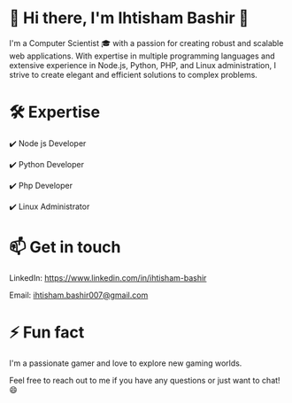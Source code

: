 # 🧍 Hi there, I'm Ihtisham Bashir 👋
I'm a Computer Scientist 🎓 with a passion for creating robust and scalable web applications. With expertise in multiple programming languages and extensive experience in Node.js, Python, PHP, and Linux administration, I strive to create elegant and efficient solutions to complex problems.

#  🛠️ Expertise
✔️ Node js Developer

✔️ Python Developer

✔️ Php Developer

✔️ Linux Administrator

# 📫 Get in touch
LinkedIn: https://www.linkedin.com/in/ihtisham-bashir

Email: ihtisham.bashir007@gmail.com


# ⚡ Fun fact
I'm a passionate gamer and love to explore new gaming worlds.

Feel free to reach out to me if you have any questions or just want to chat! 😄
